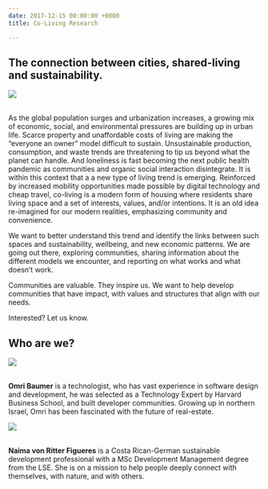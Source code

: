 ```yaml
---
date: 2017-12-15 00:00:00 +0000
title: Co-Living Research

---
```

## The connection between cities, shared-living and sustainability.

<img src="/images/co_living_Sarah_Hickson.jpg"><br/><br/>

As the global population surges and urbanization increases, a growing mix of economic, social, and environmental pressures are building up in urban life.  Scarce property and unaffordable costs of living are making the “everyone an owner” model difficult to sustain. Unsustainable production, consumption, and waste trends are threatening to tip us beyond what the planet can handle.     And loneliness is fast becoming the next public health pandemic as communities and organic social interaction disintegrate.
It is within this context that a  a new type of living trend is emerging. Reinforced by increased mobility opportunities made possible by digital technology and cheap travel,  co-living is a modern form of housing where residents share living space and a set of interests, values, and/or intentions. It is an old idea re-imagined for our modern realities, emphasizing community and convenience.

We want to better understand this trend and identify the links between such spaces and sustainability, wellbeing, and new economic patterns. We are going out there, exploring communities, sharing information about the different models we encounter, and reporting on what works and what doesn’t work.

Communities are valuable. They inspire us. We want to help develop communities that have impact, with values and structures that align with our needs.

Interested? Let us know.

## Who are we?

<img src="/images/omri_baumer.png" style="max-width: 30%"><br/><br/>

**Omri Baumer** is a technologist, who has vast experience in software design and development, he was selected as a Technology Expert by Harvard Business School, and built developer communities. Growing up in northern Israel, Omri has been fascinated with the future of real-estate.

<img src="/images/naima_von_ritter_figueres.png" style="max-width: 30%"><br/><br/>

**Naima von Ritter Figueres** is a Costa Rican-German sustainable development professional with a MSc Development Management degree from the LSE. She is on a mission to help people deeply connect with themselves, with nature, and with others.